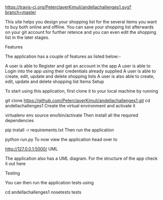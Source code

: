 https://travis-ci.org/PeterclaverKimuli/andellachallenges1.svg?branch=master

This site helps you design your shopping list for the several items you want to buy both online and offline. You can save your shopping list afterwards on your git account for further retence and you can even edit the shopping list in the later stages.

Features

The application has a couple of features as listed below:-

A user is able to Register and get an account in the app
A user is able to Login into the app using their credentials already supplied
A user is able to create, edit, update and delete shopping lists
A user is also able to create, edit, update and delete shopping list Items
Setup

To start using this application, first clone it to your local machine by running

git clone https://github.com/PeterclaverKimuli/andellachallenges1.git
cd andellachallenges1
Create the virtual environment and activate it

virtualenv env
source env/bin/activate
Then install all the required dependencies

pip install -r requirements.txt
Then run the application

python run.py
To now view the application head over to

http://127.0.0.1:5000/
UML

The application also has a UML diagram. For the structure of the app check it out here

Testing

You can then run the application tests using

cd andellachallenges1
nosetests tests

